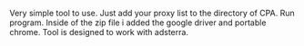 Very simple tool to use. Just add your proxy list to the directory of CPA. Run program. Inside of the zip file i added the google driver and portable chrome. 
Tool is designed to work with adsterra. 
